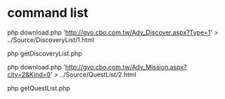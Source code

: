 # command list

php download.php 'http://gvo.cbo.com.tw/Adv_Discover.aspx?Type=1' > ../Source/DiscoveryList/1.html

php getDiscoveryList.php 

php download.php 'http://gvo.cbo.com.tw/Adv_Mission.aspx?city=2&Kind=0' > ../Source/QuestList/2.html

php getQuestList.php
